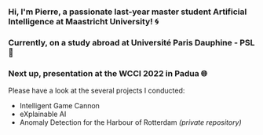 ### Hi, I'm Pierre, a passionate last-year master student **Artificial Intelligence** at Maastricht University! :cyclone:
### Currently, on a study abroad at Université Paris Dauphine - PSL :milky_way:
### Next up, presentation at the WCCI 2022 in Padua :globe_with_meridians:

Please have a look at the several projects I conducted:
- Intelligent Game Cannon
- eXplainable AI
- Anomaly Detection for the Harbour of Rotterdam *(private repository)*

<!--
**AylwinOn/AylwinOn** is a ✨ _special_ ✨ repository because its `README.md` (this file) appears on your GitHub profile.

Here are some ideas to get you started:

- 🔭 I’m currently working on ...
- 🌱 I’m currently learning ...
- 👯 I’m looking to collaborate on ...
- 🤔 I’m looking for help with ...
- 💬 Ask me about ...
- 📫 How to reach me: ...
- 😄 Pronouns: ...
- ⚡ Fun fact: ...
-->
